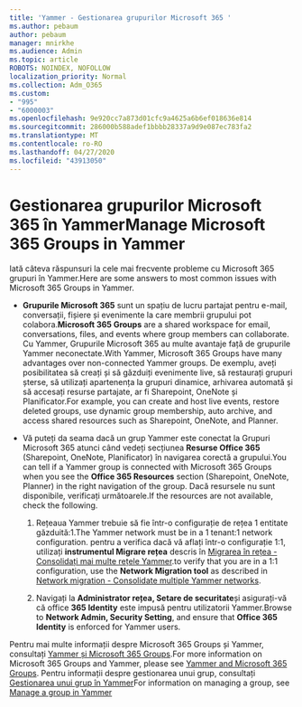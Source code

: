 ```yaml
---
title: 'Yammer - Gestionarea grupurilor Microsoft 365 '
ms.author: pebaum
author: pebaum
manager: mnirkhe
ms.audience: Admin
ms.topic: article
ROBOTS: NOINDEX, NOFOLLOW
localization_priority: Normal
ms.collection: Adm_O365
ms.custom:
- "995"
- "6000003"
ms.openlocfilehash: 9e920cc7a873d01cfc9a4625a6b6ef018636e814
ms.sourcegitcommit: 286000b588adef1bbbb28337a9d9e087ec783fa2
ms.translationtype: MT
ms.contentlocale: ro-RO
ms.lasthandoff: 04/27/2020
ms.locfileid: "43913050"
---
```

# <a name="manage-microsoft-365-groups-in-yammer"></a><span data-ttu-id="1998b-102">Gestionarea grupurilor Microsoft 365 în Yammer</span><span class="sxs-lookup"><span data-stu-id="1998b-102">Manage Microsoft 365 Groups in Yammer</span></span>

<span data-ttu-id="1998b-103">Iată câteva răspunsuri la cele mai frecvente probleme cu Microsoft 365 grupuri în Yammer.</span><span class="sxs-lookup"><span data-stu-id="1998b-103">Here are some answers to most common issues with Microsoft 365 Groups in Yammer.</span></span>

* <span data-ttu-id="1998b-104">**Grupurile Microsoft 365** sunt un spațiu de lucru partajat pentru e-mail, conversații, fișiere și evenimente la care membrii grupului pot colabora.</span><span class="sxs-lookup"><span data-stu-id="1998b-104">**Microsoft 365 Groups** are a shared workspace for email, conversations, files, and events where group members can collaborate.</span></span> <span data-ttu-id="1998b-105">Cu Yammer, Grupurile Microsoft 365 au multe avantaje față de grupurile Yammer neconectate.</span><span class="sxs-lookup"><span data-stu-id="1998b-105">With Yammer, Microsoft 365 Groups have many advantages over non-connected Yammer groups.</span></span> <span data-ttu-id="1998b-106">De exemplu, aveți posibilitatea să creați și să găzduiți evenimente live, să restaurați grupuri șterse, să utilizați apartenența la grupuri dinamice, arhivarea automată și să accesați resurse partajate, ar fi Sharepoint, OneNote și Planificator.</span><span class="sxs-lookup"><span data-stu-id="1998b-106">For example, you can create and host live events, restore deleted groups, use dynamic group membership, auto archive, and access shared resources such as Sharepoint, OneNote, and Planner.</span></span>

* <span data-ttu-id="1998b-107">Vă puteți da seama dacă un grup Yammer este conectat la Grupuri Microsoft 365 atunci când vedeți secțiunea **Resurse Office 365** (Sharepoint, OneNote, Planificator) în navigarea corectă a grupului.</span><span class="sxs-lookup"><span data-stu-id="1998b-107">You can tell if a Yammer group is connected with Microsoft 365 Groups when you see the **Office 365 Resources** section (Sharepoint, OneNote, Planner) in the right navigation of the group.</span></span> <span data-ttu-id="1998b-108">Dacă resursele nu sunt disponibile, verificați următoarele.</span><span class="sxs-lookup"><span data-stu-id="1998b-108">If the resources are not available, check the following.</span></span>

  1. <span data-ttu-id="1998b-109">Rețeaua Yammer trebuie să fie într-o configurație de rețea 1 entitate găzduită:1.</span><span class="sxs-lookup"><span data-stu-id="1998b-109">The Yammer network must be in a 1 tenant:1 network configuration.</span></span> <span data-ttu-id="1998b-110">pentru a verifica dacă vă aflați într-o configurație 1:1, utilizați **instrumentul Migrare rețea** descris în [Migrarea în rețea - Consolidați mai multe rețele Yammer](https://docs.microsoft.com/yammer/configure-your-yammer-network/consolidate-multiple-yammer-networks).</span><span class="sxs-lookup"><span data-stu-id="1998b-110">to verify that you are in a 1:1 configuration, use the **Network Migration tool** as described in [Network migration - Consolidate multiple Yammer networks](https://docs.microsoft.com/yammer/configure-your-yammer-network/consolidate-multiple-yammer-networks).</span></span>

  2. <span data-ttu-id="1998b-111">Navigați la **Administrator rețea, Setare de securitate**și asigurați-vă că office **365 Identity** este impusă pentru utilizatorii Yammer.</span><span class="sxs-lookup"><span data-stu-id="1998b-111">Browse to **Network Admin, Security Setting**, and ensure that **Office 365 Identity** is enforced for Yammer users.</span></span>

<span data-ttu-id="1998b-112">Pentru mai multe informații despre Microsoft 365 Groups și Yammer, consultați [Yammer și Microsoft 365 Groups](https://docs.microsoft.com/yammer/manage-yammer-groups/yammer-and-office-365-groups).</span><span class="sxs-lookup"><span data-stu-id="1998b-112">For more information on Microsoft 365 Groups and Yammer, please see [Yammer and Microsoft 365 Groups](https://docs.microsoft.com/yammer/manage-yammer-groups/yammer-and-office-365-groups).</span></span> <span data-ttu-id="1998b-113">Pentru informații despre gestionarea unui grup, consultați [Gestionarea unui grup în Yammer](https://support.office.com/article/Manage-a-group-in-Yammer-6e05c6d6-5548-4c88-89cd-e6757a514ef2)</span><span class="sxs-lookup"><span data-stu-id="1998b-113">For information on managing a group, see [Manage a group in Yammer](https://support.office.com/article/Manage-a-group-in-Yammer-6e05c6d6-5548-4c88-89cd-e6757a514ef2)</span></span>
